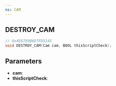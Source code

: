 ```yaml
---
ns: CAM
---
```

## DESTROY_CAM

```c
// 0x4E67E0B6D7FD5145
void DESTROY_CAM(Cam cam, BOOL thisScriptCheck);
```

## Parameters
* **cam**:
* **thisScriptCheck**:
